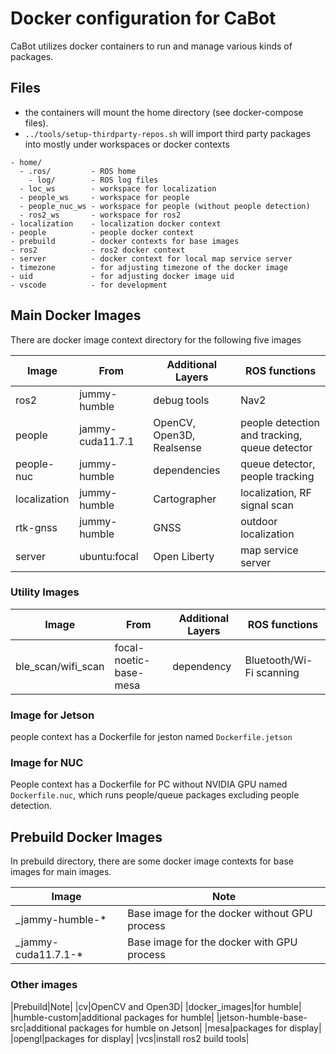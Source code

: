 # Docker configuration for CaBot

CaBot utilizes docker containers to run and manage various kinds of packages.

## Files

- the containers will mount the home directory (see docker-compose files).
- `../tools/setup-thirdparty-repos.sh`  will import third party packages into mostly under workspaces or docker contexts

```text
- home/
  - .ros/         - ROS home
    - log/        - ROS log files
  - loc_ws        - workspace for localization
  - people_ws     - workspace for people
  - people_nuc_ws - workspace for people (without people detection)
  - ros2_ws       - workspace for ros2
- localization    - localization docker context
- people          - people docker context
- prebuild        - docker contexts for base images
- ros2            - ros2 docker context
- server          - docker context for local map service server
- timezone        - for adjusting timezone of the docker image
- uid             - for adjusting docker image uid
- vscode          - for development
```

## Main Docker Images

There are docker image context directory for the following five images

|Image       |From              |Additional Layers |ROS functions|
|------------|------------------|------------------|-----------|
|ros2        |jummy-humble      |debug tools       |Nav2       |
|people      |jammy-cuda11.7.1  |OpenCV, Open3D, Realsense|people detection and tracking, queue detector|
|people-nuc  |jummy-humble      |dependencies      |queue detector, people tracking|
|localization|jummy-humble      |Cartographer      |localization, RF signal scan|
|rtk-gnss    |jummy-humble      |GNSS              |outdoor localization|
|server      |ubuntu:focal      |Open Liberty      |map service server|

### Utility Images
|Image       |From                           |Additional Layers |ROS functions|
|------------|-------------------------------|------------------|-----------|
|ble_scan/wifi_scan|focal-noetic-base-mesa|dependency|Bluetooth/Wi-Fi scanning|

### Image for Jetson

people context has a Dockerfile for jeston named `Dockerfile.jetson`

### Image for NUC

People context has a Dockerfile for PC without NVIDIA GPU named `Dockerfile.nuc`, which runs people/queue packages excluding people detection.

## Prebuild Docker Images

In prebuild directory, there are some docker image contexts for base images for main images.

|Image|Note|
|---|---|
|_jammy-humble-*|Base image for the docker without GPU process|
|_jammy-cuda11.7.1-*|Base image for the docker with GPU process|

### Other images

|Prebuild|Note|
|cv|OpenCV and Open3D|
|docker_images|for humble|
|humble-custom|additional packages for humble|
|jetson-humble-base-src|additional packages for humble on Jetson|
|mesa|packages for display|
|opengl|packages for display|
|vcs|install ros2 build tools|
